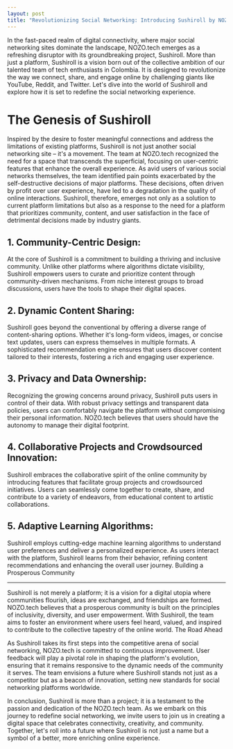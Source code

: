 ```yaml
---
layout: post
title: "Revolutionizing Social Networking: Introducing Sushiroll by NOZO.tech"
---
```


In the fast-paced realm of digital connectivity, where major social networking sites dominate the landscape, NOZO.tech emerges as a refreshing disruptor with its groundbreaking project, Sushiroll. More than just a platform, Sushiroll is a vision born out of the collective ambition of our talented team of tech enthusiasts in Colombia. It is designed to revolutionize the way we connect, share, and engage online by challenging giants like YouTube, Reddit, and Twitter. Let's dive into the world of Sushiroll and explore how it is set to redefine the social networking experience.

# The Genesis of Sushiroll
Inspired by the desire to foster meaningful connections and address the limitations of existing platforms, Sushiroll is not just another social networking site – it's a movement. The team at NOZO.tech recognized the need for a space that transcends the superficial, focusing on user-centric features that enhance the overall experience. As avid users of various social networks themselves, the team identified pain points exacerbated by the self-destructive decisions of major platforms. These decisions, often driven by profit over user experience, have led to a degradation in the quality of online interactions. Sushiroll, therefore, emerges not only as a solution to current platform limitations but also as a response to the need for a platform that prioritizes community, content, and user satisfaction in the face of detrimental decisions made by industry giants.

## 1. Community-Centric Design:
At the core of Sushiroll is a commitment to building a thriving and inclusive community. Unlike other platforms where algorithms dictate visibility, Sushiroll empowers users to curate and prioritize content through community-driven mechanisms. From niche interest groups to broad discussions, users have the tools to shape their digital spaces.

## 2. Dynamic Content Sharing:
Sushiroll goes beyond the conventional by offering a diverse range of content-sharing options. Whether it's long-form videos, images, or concise text updates, users can express themselves in multiple formats. A sophisticated recommendation engine ensures that users discover content tailored to their interests, fostering a rich and engaging user experience.

## 3. Privacy and Data Ownership:
Recognizing the growing concerns around privacy, Sushiroll puts users in control of their data. With robust privacy settings and transparent data policies, users can comfortably navigate the platform without compromising their personal information. NOZO.tech believes that users should have the autonomy to manage their digital footprint.

## 4. Collaborative Projects and Crowdsourced Innovation:
Sushiroll embraces the collaborative spirit of the online community by introducing features that facilitate group projects and crowdsourced initiatives. Users can seamlessly come together to create, share, and contribute to a variety of endeavors, from educational content to artistic collaborations.

## 5. Adaptive Learning Algorithms:
Sushiroll employs cutting-edge machine learning algorithms to understand user preferences and deliver a personalized experience. As users interact with the platform, Sushiroll learns from their behavior, refining content recommendations and enhancing the overall user journey.
Building a Prosperous Community

---

Sushiroll is not merely a platform; it is a vision for a digital utopia where communities flourish, ideas are exchanged, and friendships are formed. NOZO.tech believes that a prosperous community is built on the principles of inclusivity, diversity, and user empowerment. With Sushiroll, the team aims to foster an environment where users feel heard, valued, and inspired to contribute to the collective tapestry of the online world.
The Road Ahead

As Sushiroll takes its first steps into the competitive arena of social networking, NOZO.tech is committed to continuous improvement. User feedback will play a pivotal role in shaping the platform's evolution, ensuring that it remains responsive to the dynamic needs of the community it serves. The team envisions a future where Sushiroll stands not just as a competitor but as a beacon of innovation, setting new standards for social networking platforms worldwide.

In conclusion, Sushiroll is more than a project; it is a testament to the passion and dedication of the NOZO.tech team. As we embark on this journey to redefine social networking, we invite users to join us in creating a digital space that celebrates connectivity, creativity, and community. Together, let's roll into a future where Sushiroll is not just a name but a symbol of a better, more enriching online experience.
